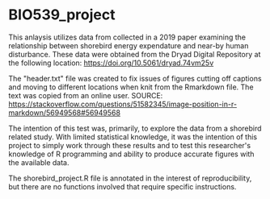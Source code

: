 # BIO539_project
This anlaysis utilizes data from collected in a 2019 paper examining the relationship between shorebird energy expendature and near-by human disturbance. 
These data were obtained from the Dryad Digital Repository at the following location: 
  https://doi.org/10.5061/dryad.74vm25v

The "header.txt" file was created to fix issues of figures cutting off captions and moving to different locations when knit from the Rmarkdown file. The text was copied from an online user. SOURCE: https://stackoverflow.com/questions/51582345/image-position-in-r-markdown/56949568#56949568

The intention of this test was, primarily, to explore the data from a shorebird related study. With limited statistical knowledge, it was the intention of this project to simply work through these results and to test this researcher's knowledge of R programming and ability to produce accurate figures with the available data. 

The shorebird_project.R file is annotated in the interest of reproducibility, but there are no functions involved that require specific instructions.  